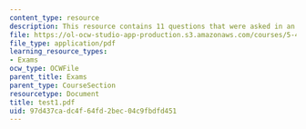 ```yaml
---
content_type: resource
description: This resource contains 11 questions that were asked in an exam.
file: https://ol-ocw-studio-app-production.s3.amazonaws.com/courses/5-44-organometallic-chemistry-fall-2004/97d437cadc4f64fd2bec04c9fbdfd451_test1.pdf
file_type: application/pdf
learning_resource_types:
- Exams
ocw_type: OCWFile
parent_title: Exams
parent_type: CourseSection
resourcetype: Document
title: test1.pdf
uid: 97d437ca-dc4f-64fd-2bec-04c9fbdfd451
---
```

